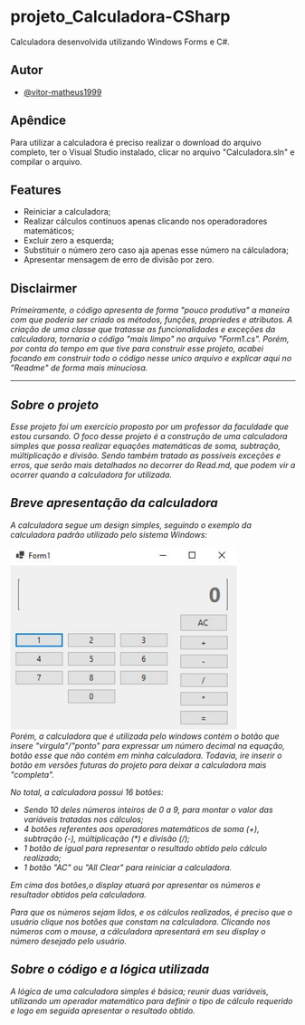 # projeto_Calculadora-CSharp
Calculadora desenvolvida utilizando Windows Forms e C#. 

## Autor
- [@vitor-matheus1999](https://www.github.com/vitor-matheus1999)

## Apêndice
Para utilizar a calculadora é preciso realizar o download do arquivo completo, ter o Visual Studio instalado, clicar no arquivo "Calculadora.sln" e compilar o arquivo.

## Features
- Reiniciar a calculadora;
- Realizar cálculos contínuos apenas clicando nos operadoradores matemáticos;
- Excluir zero a esquerda;
- Substituir o número zero caso aja apenas esse número na cálculadora;
- Apresentar mensagem de erro de divisão por zero.

## Disclairmer
<i> Primeiramente, o código apresenta de forma "pouco produtiva" a maneira com que poderia ser criado os métodos, funções, propriedes e atributos. A criação de uma classe que tratasse as funcionalidades e exceções da calculadora, tornaria o código "mais limpo" no arquivo "Form1.cs". Porém, por conta do tempo em que tive para construir esse projeto, acabei focando em construir todo o código  nesse unico arquivo e explicar aqui no "Readme" de forma mais minuciosa.<i>

---

## Sobre o projeto

  Esse projeto foi um exercício proposto por um professor da faculdade que estou cursando. O foco desse projeto é a construção de uma calculadora simples que possa realizar equações matemáticas de soma, subtração, múltiplicação e divisão. Sendo também tratado as possíveis exceções e erros, que serão mais detalhados no decorrer do Read.md, que podem vir a ocorrer quando a calculadora for utilizada.

## Breve apresentação da calculadora

A calculadora segue um design simples, seguindo o exemplo da calculadora padrão utilizado pelo sistema Windows:
<div>
  <img width='400em' src="imgCalculadora/imgCalculadora.JPG">
</div>
Porém, a calculadora que é utilizada pelo windows contém o botão que insere "virgula"/"ponto" para expressar um número decimal na equação, botão esse que não contém em minha calculadora. Todavia, ire inserir o botão em versões futuras do projeto para deixar a calculadora mais "completa".

No total, a calculadora possui 16 botões:
* Sendo 10 deles números inteiros de 0 a 9, para  montar o valor das variáveis tratadas nos cálculos;
* 4 botões referentes aos operadores matemáticos de soma (+), subtração (-), múltiplicação (*) e divisão (/);
* 1 botão de igual para representar o resultado obtido pelo cálculo realizado;
* 1 botão "AC" ou "All Clear" para reiniciar a calculadora.

Em cima dos botões,o display atuará por apresentar os números e resultador obtidos pela calculadora.

Para que os números sejam lidos, e os cálculos realizados, é preciso que o usuário clique nos botões que constam na calculadora. Clicando nos números com o mouse, a cálculadora apresentará em seu display o número desejado pelo usuário.

## Sobre o código e a lógica utilizada 

A lógica de uma calculadora simples é básica; reunir duas variáveis, utilizando um operador matemático para definir o tipo de cálculo requerido e logo em seguida apresentar o resultado obtido.










